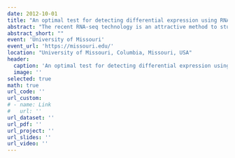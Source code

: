 ```yaml
---
date: 2012-10-01
title: "An optimal test for detecting differential expression using RNA-seq data"
abstract: "The recent RNA-seq technology is an attractive method to study gene expression. One of the most important goals in RNA-seq data analysis is to detect genes differentially expressed across treatments. Although several statistical methods have been published, there are no theoretical justifications for whether these methods are optimal or how to search for the optimal test. Furthermore, most proposed tests are designed for testing whether the mean expression levels are exactly the same or not across treatments, whereas sometimes, biologists are interested in detecting genes with expression changes larger than a certain threshold. Another issue with current methods is that the false discovery rate (FDR) control is not well studied. In this manuscript, we propose a test to address all the above issues. Under model assumptions, we derive an optimal test that achieves the maximum of average power among those that control FDR at the same level. We also provide an approximated version, the approximated most average powerful (AMAP) test, for practical implementation. The proposed method allows for testing null hypotheses that are much more general than the ones most previous studies have considered, and it leads to a natural way of controlling the FDR. Through simulation studies, we show that our test has a higher power than other methods, including the widely-used edgeR, DESeq, and baySeq methods, as well as better FDR control than two other FDR control procedures commonly used in practice. For demonstration, we also apply the proposed method to a real RNA-seq dataset obtained from maize."
abstract_short: ""
event: 'University of Missouri'
event_url: 'https://missouri.edu/'
location: "University of Missouri, Columbia, Missouri, USA"
header:
  caption: 'An optimal test for detecting differential expression using RNA-seq data'
  image: ''
selected: true
math: true
url_code: ''
url_custom: 
# - name: Link
#   url: ''
url_dataset: ''
url_pdf: ''
url_project: ''
url_slides: ''
url_video: ''
---
```

